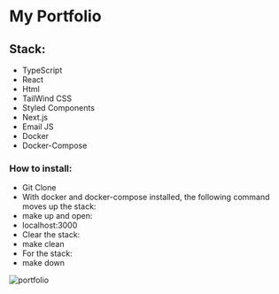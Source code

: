 # My Portfolio

## Stack: 

- TypeScript
- React
- Html
- TailWind CSS
- Styled Components
- Next.js
- Email JS
- Docker
- Docker-Compose

### How to install:

- Git Clone
- With docker and docker-compose installed, the following command moves up the stack:
- make up and open:
- localhost:3000
- Clear the stack:
- make clean
- For the stack:
- make down


![portfolio](https://github.com/Victor-Zarzar/portfolio-ts/assets/114430780/dd8ac09b-390c-4a0a-927e-933291320b03)
